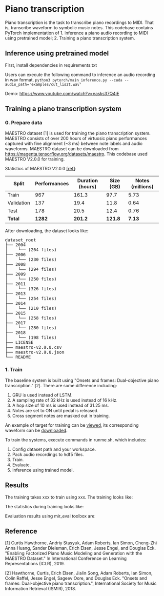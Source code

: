 
# Piano transcription

Piano transcription is the task to transcribe piano recordings to MIDI. That is, transcribe waveform to symbolic music notes. This codebase contains PyTorch implementation of 1. Inference a piano audio recording to MIDI using pretrained model; 2. Training a piano transcription system.

## Inference using pretrained model
First, install dependencies in requirements.txt

Users can execute the following command to inference an audio recording in wav format.
`python3 pytorch/main_inference.py --cuda --audio_path='examples/cut_liszt.wav'
`

Demo: https://www.youtube.com/watch?v=easks37Q4iE

## Training a piano transcription system

### 0. Prepare data
MAESTRO dataset [1] is used for training the piano transcription system. MAESTRO consists of over 200 hours of virtuosic piano performances captured with fine alignment (~3 ms) between note labels and audio waveforms. MAESTRO dataset can be downloaded from https://magenta.tensorflow.org/datasets/maestro. This codebase used MAESTRO V2.0.0 for training.

Statistics of MAESTRO V2.0.0 [[ref]](https://magenta.tensorflow.org/datasets/maestro#v200):

| Split      | Performances | Duration (hours) | Size (GB) | Notes (millions) |
|------------|--------------|------------------|-----------|------------------|
| Train      |          967 |            161.3 |      97.7 |             5.73 |
| Validation |          137 |             19.4 |      11.8 |             0.64 |
| Test       |          178 |             20.5 |      12.4 |             0.76 |
| **Total**  |      **1282**|         **201.2**|  **121.8**|          **7.13**|

After downloading, the dataset looks like:

<pre>
dataset_root
├── 2004
│    └── (264 files)
├── 2006
│    └── (230 files)
├── 2008
│    └── (294 files)
├── 2009
│    └── (250 files) 
├── 2011
│    └── (326 files)
├── 2013
│    └── (254 files)
├── 2014
│    └── (210 files)
├── 2015
│    └── (258 files)
├── 2017
│    └── (280 files)
├── 2018
│    └── (198 files)
├── LICENSE
├── maestro-v2.0.0.csv
├── maestro-v2.0.0.json
└── README
</pre>

### 1. Train
The baseline system is built using "Onsets and frames: Dual-objective piano transcription." [2]. There are some difference including:
1) GRU is used instead of LSTM. 
2) A sampling rate of 32 kHz is used instead of 16 kHz. 
3) A hop size of 10 ms is used instead of 31.25 ms. 
4) Notes are set to ON until pedal is released.
5) Cross segment notes are masked out in training.

An example of target for training can be [viewed](appendixes/target.png), its corresponding waveform can be [downloaded](appendixes/target.wav).

To train the systems, execute commands in runme.sh, which includes:
1) Config dataset path and your workspace.
2) Pack audio recordings to hdf5 files.
3) Train.
4) Evaluate.
5) Inference using trained model.

## Results
The training takes xxx to train using xxx. The training looks like:

The statistics during training looks like:

Evaluation results using mir_eval toolbox are:


## Reference
[1] Curtis Hawthorne, Andriy Stasyuk, Adam Roberts, Ian Simon, Cheng-Zhi Anna Huang, Sander Dieleman, Erich Elsen, Jesse Engel, and Douglas Eck. "Enabling Factorized Piano Music Modeling and Generation with the MAESTRO Dataset." In International Conference on Learning Representations (ICLR), 2019.

[2] Hawthorne, Curtis, Erich Elsen, Jialin Song, Adam Roberts, Ian Simon, Colin Raffel, Jesse Engel, Sageev Oore, and Douglas Eck. "Onsets and frames: Dual-objective piano transcription.", International Society for Music Information Retrieval (ISMIR), 2018.